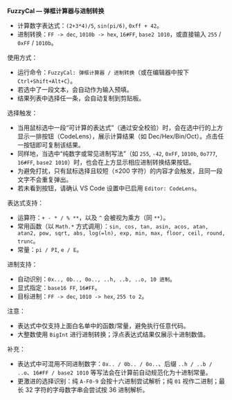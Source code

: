 **FuzzyCal — 弹框计算器与进制转换**
- 计算数字表达式：`(2+3*4)/5`, `sin(pi/6)`, `0xff + 42`。
- 进制转换：`FF -> dec`, `1010b -> hex`, `16#FF`, `base2 1010`，或直接输入 `255` / `0xFF` / `1010b`。

使用方式：
- 运行命令：`FuzzyCal: 弹框计算器 / 进制转换`（或在编辑器中按下 `Ctrl+Shift+Alt+C`）。
- 若选中了一段文本，会自动作为输入预填。
- 结果列表中选择任一条，会自动复制到剪贴板。

选择触发：
- 当用鼠标选中一段“可计算的表达式”（通过安全校验）时，会在选中行的上方显示一排按钮（CodeLens），展示计算结果（如 Dec/Hex/Bin/Oct）。点击任一按钮即可复制该结果。
- 同样地，当选中“纯数字或常见进制写法”（如 `255`, `-42`, `0xFF`, `1010b`, `0o777`, `16#FF`, `base2 1010`）时，也会在上方显示相应进制转换结果按钮。
- 为避免打扰，只有鼠标选择且较短（≤200 字符）的内容才会触发，且同一段文字不会重复弹出。
- 若未看到按钮，请确认 VS Code 设置中已启用 `Editor: CodeLens`。

表达式支持：
- 运算符：`+ - * / % **`，以及 `^` 会被视为乘方（同 `**`）。
- 常用函数（以 `Math.*` 方式调用）：`sin, cos, tan, asin, acos, atan, atan2, pow, sqrt, abs, log(=ln), exp, min, max, floor, ceil, round, trunc`。
- 常量：`pi / PI`, `e / E`。

进制支持：
- 自动识别：`0x.., 0b.., 0o.., ..h, ..b, ..o, 10 进制`。
- 显式指定：`base16 FF`, `16#FF`。
- 目标进制：`FF -> dec`, `1010 -> hex`, `255 to 2`。

注意：
- 表达式中仅支持上面白名单中的函数/常量，避免执行任意代码。
- 大整数使用 `BigInt` 进行进制转换；浮点表达式结果仅展示十进制数值。

补充：
- 表达式中可混用不同进制数字：`0x.. / 0b.. / 0o..`、后缀 `..h / ..b / ..o`、`16#FF / base2 1010` 等写法会在计算前自动规范化为十进制常量。
- 更激进的选择识别：纯 `A-F0-9` 会按十六进制尝试解析；纯 `01` 视作二进制；最长 32 字符的字母数字串会尝试按 36 进制解析。
